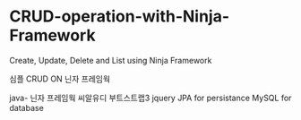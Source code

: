 # CRUD-operation-with-Ninja-Framework
Create, Update, Delete and List using Ninja Framework

  심플 CRUD ON 닌자 프레임웍


java-  닌자 프레임웍 씨알유디
부트스트랩3
jquery
JPA for persistance
MySQL for database
